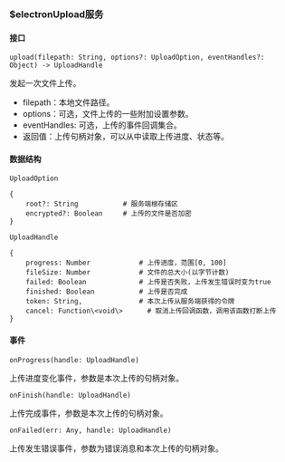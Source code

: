 ### $electronUpload服务

#### 接口

`upload(filepath: String, options?: UploadOption, eventHandles?: Object) -> UploadHandle`

发起一次文件上传。

* filepath：本地文件路径。
* options：可选，文件上传的一些附加设置参数。
* eventHandles: 可选，上传的事件回调集合。
* 返回值：上传句柄对象，可以从中读取上传进度、状态等。

#### 数据结构

`UploadOption`

```
{
    root?: String           # 服务端根存储区
    encrypted?: Boolean     # 上传的文件是否加密
}
```

`UploadHandle`

```
{
    progress: Number            # 上传进度，范围[0, 100]
    fileSize: Number            # 文件的总大小(以字节计数)
    failed: Boolean             # 上传是否失败，上传发生错误时变为true
    finished: Boolean           # 上传是否完成
    token: String,              # 本次上传从服务端获得的令牌
    cancel: Function\<void\>      # 取消上传回调函数，调用该函数打断上传
}
```

#### 事件

`onProgress(handle: UploadHandle)`

上传进度变化事件，参数是本次上传的句柄对象。

`onFinish(handle: UploadHandle)`

上传完成事件，参数是本次上传的句柄对象。

`onFailed(err: Any, handle: UploadHandle)`

上传发生错误事件，参数为错误消息和本次上传的句柄对象。
